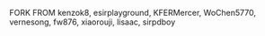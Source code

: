 FORK FROM kenzok8, esirplayground, KFERMercer, WoChen5770, vernesong, fw876, xiaorouji, lisaac, sirpdboy
